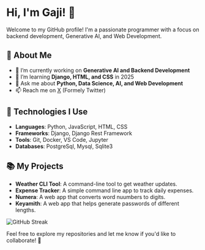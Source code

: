 # Hi, I'm Gaji! 👋

Welcome to my GitHub profile! I'm a passionate programmer with a focus on backend development, Generative AI, and Web Development.

## 🚀 About Me
- 🔭 I’m currently working on **Generative AI and Backend Development**
- 🌱 I’m learning **Django, HTML, and CSS** in 2025
- 💬 Ask me about **Python, Data Science, AI, and Web Development**
- 📫 Reach me on [X](https://x.com/codewithgaji) (Formely Twitter)

## 🔧 Technologies I Use
- **Languages**: Python, JavaScript, HTML, CSS
- **Frameworks**: Django, Django Rest Framework
- **Tools**: Git, Docker, VS Code, Jupyter
- **Databases**: PostgreSql, Mysql, Sqlite3

## 📚 My Projects
- **Weather CLI Tool**: A command-line tool to get weather updates.
- **Expense Tracker**: A simple command line app to track daily expenses.
- **Numera**: A web app that converts word nuumbers to digits.
- **Keyamith**: A web app that helps generate passwords of different lengths.

![GitHub Streak](https://github-readme-streak-stats.herokuapp.com/?user=codewithgaji)


Feel free to explore my repositories and let me know if you'd like to collaborate! 🙌

